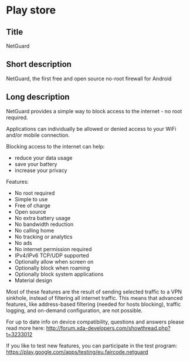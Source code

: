 Play store
==========

Title
-----
NetGuard


Short description
-----------------
NetGuard, the first free and open source no-root firewall for Android


Long description
----------------
NetGuard provides a simple way to block access to the internet - no root required.

Applications can individually be allowed or denied access to your WiFi and/or mobile connection.

Blocking access to the internet can help:

- reduce your data usage
- save your battery
- increase your privacy

Features:

- No root required
- Simple to use
- Free of charge
- Open source
- No extra battery usage
- No bandwidth reduction
- No calling home
- No tracking or analytics
- No ads
- No internet permission required
- IPv4/IPv6 TCP/UDP supported
- Optionally allow when screen on
- Optionally block when roaming
- Optionally block system applications
- Material design

Most of these features are the result of sending selected traffic to a VPN sinkhole, instead of filtering all internet traffic.
This means that advanced features, like address-based filtering (needed for hosts blocking), traffic logging, and on-demand configuration, are not possible.

For up to date info on device compatibility, questions and answers please read more here: http://forum.xda-developers.com/showthread.php?t=3233012

If you like to test new features, you can participate in the test program: https://play.google.com/apps/testing/eu.faircode.netguard
